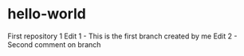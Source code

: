 # hello-world
First repository 1
Edit 1 - This is the first branch created by me
Edit 2 - Second comment on branch
